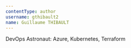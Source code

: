 ```yaml
---
contentType: author
username: gthibault2
name: Guillaume THIBAULT
---
```


DevOps Astronaut:  Azure, Kubernetes, Terraform
